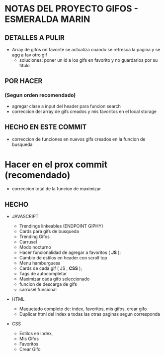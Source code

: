 # NOTAS DEL PROYECTO GIFOS - ESMERALDA MARIN

## DETALLES A PULIR

* Array de gifos on favorite se actualiza cuando se refresca la pagina y se agg a fav otro gif
    * soluciones: poner un id a los gifs en favorito y no guardarlos por su titulo 

## POR HACER 
### (Segun orden recomendado)

* agregar clase a input del header para funcion search
* correccion del array de gifs creados y mis favoritos en el local storage

## HECHO EN ESTE COMMIT ##

* correccion de funciones en nuevos gifs creados en la funcion de busqueda

# Hacer en el prox commit (recomendado)

* correccion total de la funcion de maximizar












## HECHO

* JAVASCRIPT
    * Trendings linkeables (ENDPOINT GIPHY)
    * Cards para gifs de busqueda
    * Trending Gifos
    * Carrusel 
    * Modo nocturno
    * Hacer funcionalidad de agregar a favoritos ( **JS** );
    * Cambio de estilos en header con scroll top
    * Menu hamburguesa
    * Cards de cada gif ( JS , **CSS** );
    * Tags de autocompletar
    * Maximizar cada gifo seleccionado
    * funcion de descarga de gifs
    * carrusel funcional


* HTML
    * Maquetado completo de: index, favoritos, mis gifos, crear gifo
    * Duplicar html del index a todas las otras paginas segun corresponda

* CSS
    * Estilos en index,
    * Mis Gifos
    * Favoritos
    * Crear Gifo






